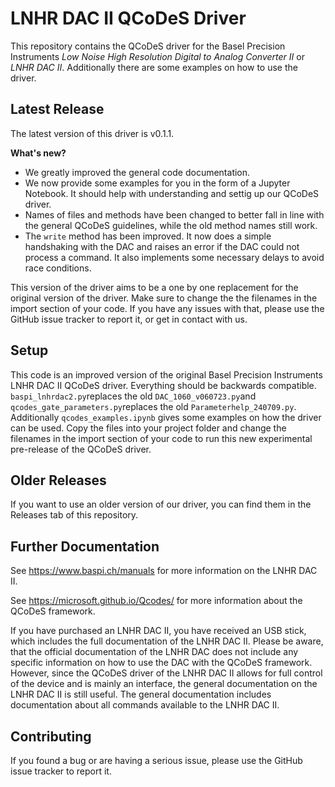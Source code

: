 # LNHR DAC II QCoDeS Driver
This repository contains the QCoDeS driver for the Basel Precision Instruments *Low Noise High Resolution Digital to Analog Converter II* or *LNHR DAC II*. Additionally there are some examples on how to use the driver.

## Latest Release
The latest version of this driver is v0.1.1.

**What's new?**
- We greatly improved the general code documentation.
- We now provide some examples for you in the  form of a Jupyter Notebook. It should help with understanding and settig up our QCoDeS driver.
- Names of files and methods have been changed to better fall in line with the general QCoDeS guidelines, while the old method names still work.
- The `write` method has been improved. It now does a simple handshaking with the DAC and raises an error if the DAC could not process a command. It also implements some necessary delays to avoid race conditions.

This version of the driver aims to be a one by one replacement for the original version of the driver. Make sure to change the the filenames in the import section of your code. If you have any issues with that, please use the GitHub issue tracker to report it, or get in contact with us.

## Setup
This code is an improved version of the original Basel Precision Instruments LNHR DAC II QCoDeS driver. Everything should be backwards compatible. `baspi_lnhrdac2.py`replaces the old `DAC_1060_v060723.py`and `qcodes_gate_parameters.py`replaces the old `Parameterhelp_240709.py`. Additionally `qcodes_examples.ipynb` gives some examples on how the driver can be used. Copy the files into your project folder and change the filenames in the import section of your code to run this new experimental pre-release of the QCoDeS driver.

## Older Releases
If you want to use an older version of our driver, you can find them in the Releases tab of this repository.

## Further Documentation
See https://www.baspi.ch/manuals for more information on the LNHR DAC II.

See https://microsoft.github.io/Qcodes/ for more information about the QCoDeS framework.

If you have purchased an LNHR DAC II, you have received an USB stick, which includes the full documentation of the LNHR DAC II. Please be aware, that the official documentation of the LNHR DAC does not include any specific information on how to use the DAC with the QCoDeS framework. However, since the QCoDeS driver of the LNHR DAC II allows for full control of the device and is mainly an interface, the general documentation on the LNHR DAC II is still useful. The general documentation includes documentation about all commands available to the LNHR DAC II.

## Contributing
If you found a bug or are having a serious issue, please use the GitHub issue tracker to report it.